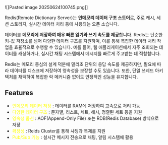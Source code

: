 
![[Pasted image 20250624100745.png]]

Redis(Remote Dictionary Server)는 **인메모리 데이터 구조 스토어**로, 주로 캐시, 세션 스토리지, 실시간 데이터 처리 등에 사용되는 오픈 소습니다.

데이터를 **메모리에 저장하여 매우 빠른 읽기와 쓰기 속도를 제공**합니다. Redis는 단순한 키-값 저장소를 넘어 다양한 데이터 구조를 지원하며, 이를 통해 복잡한 데이터 처리 작업을 효율적으로 수행할 수 있습니다. 예를 들어, 웹 애플리케이션에서 자주 조회되는 데이터를 캐싱하거나, 실시간 채팅 시스템에서 메시지를 빠르게 주고받는 데 적합합니다.

Redis는 메모리 중심의 설계 덕분에 밀리초 단위의 응답 속도를 제공하지만, 필요에 따라 데이터를 디스크에 저장하여 영속성을 보장할 수도 있습니다. 또한, 단일 쓰레드 아키텍처를 채택하여 복잡한 락 메커니즘 없이도 안정적인 성능을 유지합니다.

## Features

- <font color="#ffff00">인메모리 데이터 저장</font> : 데이터를 RAM에 저장하여 고속으로 처리 가능
- <font color="#ffff00">다양한 데이터 구조</font> : 문자열, 리스트, 세트, 해시, 정렬된 세트 등을 지원
- <font color="#ffff00">영속성 옵션</font> : AOF(Append-Only File) 또는 RDB(Redis Database) 방식으로 저장
- <font color="#ffff00">확장성</font> : Reids Cluster를 통해 샤딩과 복제를 지원
- <font color="#ffff00">Pub/Sub 기능</font> : 실시간 메시지 전송으로 채팅, 알림 시스템에 활용



